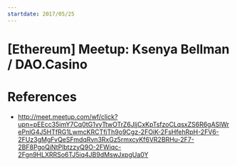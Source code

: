 ```yaml
---
startdate: 2017/05/25
---
```

# [Ethereum] Meetup: Ksenya Bellman / DAO.Casino

# References
* http://meet.meetup.com/wf/click?upn=pEEcc35imY7Cq0tG1vyTtwOTrZ6JljCxKpTsfzoCLqsxZS6R6gASlWrePnlG4J5HTfRG1LwmcKRCTfjTh9o9Cgz-2FOiK-2FsHfehRpH-2FV6-2FUz3gMgFvQeSFmdqRvn3RxGz5rmxcyKf6VR2BRHu-2F7-2BF8PgoQiNtPlbtzzyQ9O-2FWiqc-2Fgn9HLXRRSo6TJ5iq4JB9dMswJxpgUa0Y
